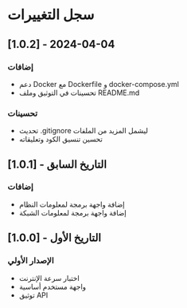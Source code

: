 # سجل التغييرات

## [1.0.2] - 2024-04-04
### إضافات
- دعم Docker مع Dockerfile و docker-compose.yml
- تحسينات في التوثيق وملف README.md

### تحسينات
- تحديث .gitignore ليشمل المزيد من الملفات
- تحسين تنسيق الكود وتعليقاته

## [1.0.1] - التاريخ السابق
### إضافات
- إضافة واجهة برمجة لمعلومات النظام
- إضافة واجهة برمجة لمعلومات الشبكة

## [1.0.0] - التاريخ الأول
### الإصدار الأولي
- اختبار سرعة الإنترنت
- واجهة مستخدم أساسية
- توثيق API